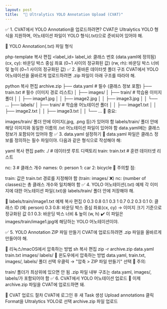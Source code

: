 ```yaml
---
layout: post
title:  "🚀 Ultralytics YOLO Annotation Upload (CVAT)"
---
```

✅ 1. CVAT에서 YOLO Annotation을 업로드하려면?
CVAT은 Ultralytics YOLO 형식을 지원하며, 어노테이션 파일이 YOLO 형식(.txt)으로 준비되어 있어야 해.

📌 YOLO Annotation(.txt) 파일 형식

php-template
복사
편집
<label_id> <cx> <cy> <rw> <rh>
label_id: 클래스 번호 (data.yaml에 정의됨)
(cx, cy): 바운딩 박스 중심 좌표 (0~1 사이의 정규화된 값)
(rw, rh): 바운딩 박스 너비 및 높이 (0~1 사이의 정규화된 값)
✅ 2. 올바른 데이터셋 폴더 구조
CVAT에서 YOLO 어노테이션을 올바르게 업로드하려면 .zip 파일이 아래 구조를 따라야 해.

python
복사
편집
archive.zip
   ├── data.yaml  # 필수 (클래스 정보 포함)
   ├── train.txt  # 필수 (이미지 경로 리스트)
   │
   ├── images/
   │   ├── train/  # 학습용 이미지 폴더
   │   │    ├── image1.jpg
   │   │    ├── image2.jpg
   │   │    ├── image3.jpg
   │   │    └── ...
   ├── labels/
   │   ├── train/  # 학습용 어노테이션 폴더
   │   │    ├── image1.txt
   │   │    ├── image2.txt
   │   │    ├── image3.txt
   │   │    └── ...
🚨 중요:

images/train/ 폴더 안에 이미지(.jpg, .png 등)가 있어야 함
labels/train/ 폴더 안에 해당 이미지와 동일한 이름의 .txt 어노테이션 파일이 있어야 함
data.yaml에는 클래스 정보가 포함되어 있어야 함
✅ 3. data.yaml 설정하기
📌 data.yaml 파일은 클래스 정보를 정의하는 필수 파일이야.
다음과 같은 형식으로 작성해야 해:

yaml
복사
편집
path: ./  # 데이터셋 루트 디렉토리
train: train.txt  # 훈련 데이터셋 리스트

nc: 3  # 클래스 개수
names: 
  0: person
  1: car
  2: bicycle
🚨 주의할 점:

train: 값은 train.txt 경로를 지정해야 함 (train: images/ ❌)
nc: (number of classes)는 총 클래스 개수와 일치해야 함
✅ 4. YOLO 어노테이션(.txt) 예제
각 이미지에 대한 어노테이션 파일(.txt)을 labels/train/ 폴더 안에 저장해야 해.

📌 labels/train/image1.txt 예제
복사
편집
0 0.3 0.8 0.1 0.3
1 0.7 0.2 0.3 0.1
0: 클래스 ID (예: person)
0.3 0.8: 바운딩 박스 중심 좌표(cx, cy) → 이미지 크기 기준으로 정규화된 값
0.1 0.3: 바운딩 박스 너비 & 높이 (w, h)
✔️ 이 파일은 images/train/image1.jpg에 해당하는 YOLO 어노테이션이야.

✅ 5. YOLO Annotation ZIP 파일 만들기
CVAT에 업로드하려면 .zip 파일을 올바르게 만들어야 해.

📌 리눅스/macOS에서 압축하는 방법
sh
복사
편집
zip -r archive.zip data.yaml train.txt images/ labels/
📌 윈도우에서 압축하는 방법
data.yaml, train.txt, images/, labels/ 폴더 선택
우클릭 → "압축 > ZIP 파일 만들기" 선택
🚨 주의:

train/ 폴더가 최상위에 있으면 안 됨
.zip 파일 내부 구조는 data.yaml, images/, labels/가 포함되어야 함
✅ 6. CVAT에서 YOLO 어노테이션 업로드
📌 이제 archive.zip 파일을 CVAT에 업로드하면 돼.

📌 CVAT 업로드 절차
CVAT에 로그인 후 새 Task 생성
Upload annotations 클릭
Format을 Ultralytics YOLO로 선택
archive.zip 파일 업로드
